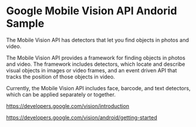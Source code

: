 # Google Mobile Vision API Andorid Sample

The Mobile Vision API has detectors that let you find objects in photos and video.


The Mobile Vision API provides a framework for finding objects in photos and video. The framework includes detectors, which locate and describe visual objects in images or video frames, and an event driven API that tracks the position of those objects in video.

Currently, the Mobile Vision API includes face, barcode, and text detectors, which can be applied separately or together.

https://developers.google.com/vision/introduction

https://developers.google.com/vision/android/getting-started
